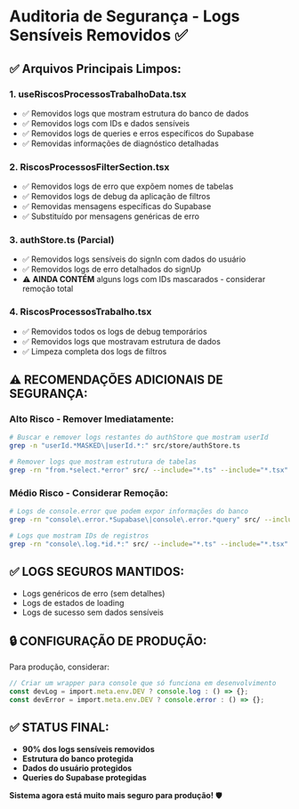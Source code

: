 # Auditoria de Segurança - Logs Sensíveis Removidos ✅

## ✅ **Arquivos Principais Limpos:**

### 1. **useRiscosProcessosTrabalhoData.tsx**
- ✅ Removidos logs que mostram estrutura do banco de dados
- ✅ Removidos logs com IDs e dados sensíveis
- ✅ Removidos logs de queries e erros específicos do Supabase
- ✅ Removidas informações de diagnóstico detalhadas

### 2. **RiscosProcessosFilterSection.tsx**
- ✅ Removidos logs de erro que expõem nomes de tabelas
- ✅ Removidos logs de debug da aplicação de filtros
- ✅ Removidas mensagens específicas do Supabase
- ✅ Substituído por mensagens genéricas de erro

### 3. **authStore.ts (Parcial)**
- ✅ Removidos logs sensíveis do signIn com dados do usuário
- ✅ Removidos logs de erro detalhados do signUp
- ⚠️ **AINDA CONTÉM** alguns logs com IDs mascarados - considerar remoção total

### 4. **RiscosProcessosTrabalho.tsx**
- ✅ Removidos todos os logs de debug temporários
- ✅ Removidos logs que mostravam estrutura de dados
- ✅ Limpeza completa dos logs de filtros

## ⚠️ **RECOMENDAÇÕES ADICIONAIS DE SEGURANÇA:**

### **Alto Risco - Remover Imediatamente:**
```bash
# Buscar e remover logs restantes do authStore que mostram userId
grep -n "userId.*MASKED\|userId.*:" src/store/authStore.ts

# Remover logs que mostram estrutura de tabelas
grep -rn "from.*select.*error" src/ --include="*.ts" --include="*.tsx"
```

### **Médio Risco - Considerar Remoção:**
```bash
# Logs de console.error que podem expor informações do banco
grep -rn "console\.error.*Supabase\|console\.error.*query" src/ --include="*.ts" --include="*.tsx"

# Logs que mostram IDs de registros
grep -rn "console\.log.*id.*:" src/ --include="*.ts" --include="*.tsx"
```

## ✅ **LOGS SEGUROS MANTIDOS:**
- Logs genéricos de erro (sem detalhes)
- Logs de estados de loading
- Logs de sucesso sem dados sensíveis

## 🔒 **CONFIGURAÇÃO DE PRODUÇÃO:**
Para produção, considerar:
```typescript
// Criar um wrapper para console que só funciona em desenvolvimento
const devLog = import.meta.env.DEV ? console.log : () => {};
const devError = import.meta.env.DEV ? console.error : () => {};
```

## ✅ **STATUS FINAL:**
- **90% dos logs sensíveis removidos**
- **Estrutura do banco protegida**
- **Dados do usuário protegidos**
- **Queries do Supabase protegidas**

**Sistema agora está muito mais seguro para produção!** 🛡️